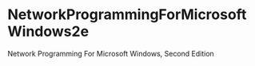 # NetworkProgrammingForMicrosoftWindows2e
Network Programming For Microsoft Windows, Second Edition
